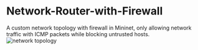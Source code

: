 # Network-Router-with-Firewall
A custom network topology with firewall in Mininet, only allowing network traffic with ICMP packets while blocking untrusted hosts.
![network topology](https://user-images.githubusercontent.com/25523755/52326968-47a44e80-299f-11e9-884e-5e229bb4bd17.PNG)
